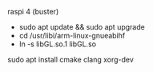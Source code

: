 raspi 4 (buster)
- sudo apt update && sudo apt upgrade
- cd /usr/libi/arm-linux-gnueabihf
- ln -s libGL.so.1 libGL.so

sudo apt install cmake clang xorg-dev
